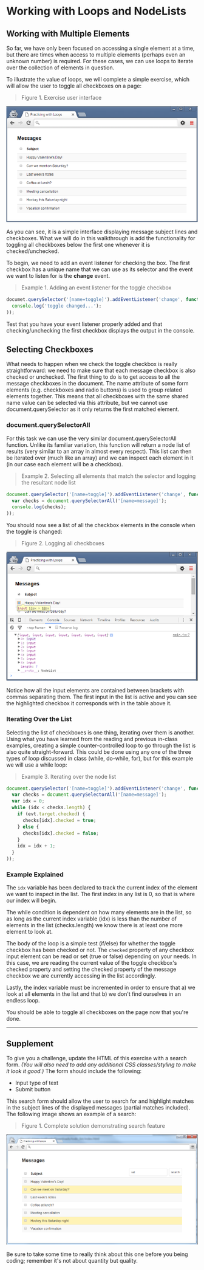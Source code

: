 # Working with Loops and NodeLists

## Working with Multiple Elements

So far, we have only been focused on accessing a single element at a time, but there are times when access to multiple elements (perhaps even an unknown number) is required. For these cases, we can use loops to iterate over the collection of elements in question.

To illustrate the value of loops, we will complete a simple exercise, which will allow the user to toggle all checkboxes on a page:

> Figure 1. Exercise user interface

![](imagesreadme/fig.1a.png)

As you can see, it is a simple interface displaying message subject lines and checkboxes. What we will do in this walkthrough is add the functionality for toggling all checkboxes below the first one whenever it is checked/unchecked.

To begin, we need to add an event listener for checking the box. The first checkbox has a unique name that we can use as its selector and the event we want to listen for is the **change** event.

> Example 1. Adding an event listener for the toggle checkbox

```js
documet.querySelector('[name=toggle]').addEventListener('change', function (evt){
  console.log('toggle changed...');
));
```

Test that you have your event listener properly added and that checking/unchecking the first checkbox displays the output in the console.

## Selecting Checkboxes

What needs to happen when we check the toggle checkbox is really straightforward: we need to make sure that each message checkbox is also checked or unchecked. The first thing to do is to get access to all the message checkboxes in the document. The name attribute of some form elements (e.g. checkboxes and radio buttons) is used to group related elements together. This means that all checkboxes with the same shared name value can be selected via this attribute, but we cannot use document.querySelector as it only returns the first matched element.


### document.querySelectorAll

For this task we can use the very similar document.querySelectorAll function. Unlike its familiar variation, this function will return a node list of results (very similar to an array in almost every respect). This list can then be iterated over (much like an array) and we can inspect each element in it (in our case each element will be a checkbox).

> Example 2. Selecting all elements that match the selector and logging the resultant node list

```js
document.querySelector('[name=toggle]').addEventListener('change', function (evt){
  var checks = document.querySelectorAll('[name=message]');
  console.log(checks);
));
```

You should now see a list of all the checkbox elements in the console when the toggle is changed:

> Figure 2. Logging all checkboxes

![](imagesreadme/fig.2b.png)

Notice how all the input elements are contained between brackets with commas separating them. The first input in the list is active and you can see the highlighted checkbox it corresponds with in the table above it.

### Iterating Over the List

Selecting the list of checkboxes is one thing, iterating over them is another. Using what you have learned from the reading and previous in-class examples, creating a simple counter-controlled loop to go through the list is also quite straight-forward. This could be done using any one of the three types of loop discussed in class (while, do-while, for), but for this example we will use a while loop:

> Example 3. Iterating over the node list

```js
document.querySelector('[name=toggle]').addEventListener('change', function (evt){
  var checks = document.querySelectorAll('[name=message]');
  var idx = 0;
  while (idx < checks.length) {
    if (evt.target.checked) {
      checks[idx].checked = true;
    } else {
      checks[idx].checked = false;
    }
    idx = idx + 1;
  }
));
```

### Example Explained

The `idx` variable has been declared to track the current index of the element we want to inspect in the list. The first index in any list is 0, so that is where our index will begin.

The while condition is dependent on how many elements are in the list, so as long as the current index variable (idx) is less than the number of elements in the list (checks.length) we know there is at least one more element to look at.

The body of the loop is a simple test (if/else) for whether the toggle checkbox has been checked or not. The `checked` property of any checkbox input element can be read or set (true or false) depending on your needs. In this case, we are reading the current value of the toggle checkbox's checked property and setting the checked property of the message checkbox we are currently accessing in the list accordingly.

Lastly, the index variable must be incremented in order to ensure that a) we look at all elements in the list and that b) we don't find ourselves in an endless loop.

You should be able to toggle all checkboxes on the page now that you're done.

----


## Supplement

To give you a challenge, update the HTML of this exercise with a search form. *(You will also need to add any additional CSS classes/styling to make it look it good.)* The form should include the following:

- Input type of text
- Submit button

This search form should allow the user to search for and highlight matches in the subject lines of the displayed messages (partial matches included). The following image shows an example of a search:

> Figure 1. Complete solution demonstrating search feature

![](imagesreadme/fig.1b.png)

Be sure to take some time to really think about this one before you being coding; remember it's not about quantity but quality.
